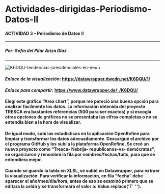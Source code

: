 # Actividades-dirigidas-Periodismo-Datos-II

#### ACTIVIDAD 3 – Periodismo de Datos II
---
##### Por: Sofía del Pilar Ariza Díaz
---

![K6DQU-tendencias-presidenciales-en-eeuu](https://user-images.githubusercontent.com/94479721/143603654-aab01642-9071-4b7f-b6c1-84f305e9b1b5.png) 

#### *Enlace de la visualización:*  https://datawrapper.dwcdn.net/K6DQU/1/ 
#### *Enlace para compartir:* https://www.datawrapper.de/_/K6DQU/ 


#### Elegí este gráfico “Area chart”, porque me pareció una buena opción para analizar fácilmente los datos. La información obtenida del proyecto TRESCA era bastantes referencias (500 para ser exactos) y si escogía otras opciones de gráficos no se presentaba las cifras completas o no se entendía bien a la hora de visualizar. 
#### De igual modo, subí las estadísticas en la aplicación OpenRefine para limpiar y transformar los datos adecuadamente. Descargué el archivo por el programa GitHub y los subí a la plataforma OpenRefine. Se creó un nuevo proyecto como “Tresca- Nebrija- republicanos-vs- demócratas”, se organizaron y renombré la fila por nombres/fechas/tuits, para que se entendiera mejor. 
#### Cuando se guardo la tabla en XLSL, se subió en Datawrapper, para extraer la visualización. Para verificar la información, en fila “fecha” debe aparecer el año/mes/día/hora, antes de eso se examinó primero que se editara la celda y se transformara el valor a: Value.replace(‘T’ ‘ ’).

